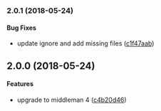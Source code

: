 <a name="2.0.1"></a>
### 2.0.1 (2018-05-24)


#### Bug Fixes

*   update ignore and add missing files ([c1f47aab](https://github.com/owl-stars/cssowl.owl-stars.com/settings/commit/c1f47aabcfe574d5aad53c1728c262334e192da3))



<a name="2.0.0"></a>
## 2.0.0 (2018-05-24)


#### Features

*   upgrade to middleman 4 ([c4b20d46](https://github.com/owl-stars/cssowl.owl-stars.com/settings/commit/c4b20d464339c870c52ca51079e675638eef0c03))



